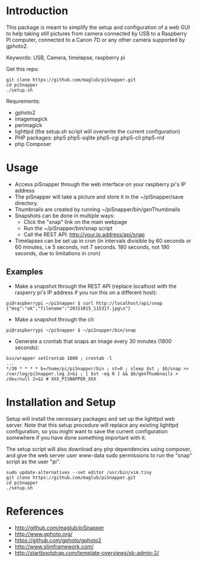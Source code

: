 # Introduction

This package is meant to simplify the setup and configuration of a web GUI to help taking still pictures from camera connected by USB to a Raspberry Pi computer, connected to a Canon 7D or any other camera supported by gphoto2.

Keywords: USB, Camera, timelapse, raspberry pi

Get this repo:

```
git clone https://github.com/maglub/piSnapper.git
cd piSnapper
./setup.sh
```


Requrements:

* gphoto2
* imagemagick
* perlmagick
* lighttpd (the setup.sh script will overwrite the current configuration)
* PHP packages: php5 php5-sqlite php5-cgi php5-cli php5-rrd
* php Composer

# Usage

* Access piSnapper through the web interface on your raspberry pi's IP address
* The piSnapper will take a picture and store it in the ~/piSnapper/save directory.
* Thumbnails are created by running ~/piSnapper/bin/genThumbnails
* Snapshots can be done in multiple ways:
  * Click the "snap" link on the main webpage
  * Run the ~/piSnapper/bin/snap script
  * Call the REST API: http://your.ip.address/api/snap
* Timelapses can be set up in cron (in intervals divisible by 60 seconds or 60 minutes, i.e 5 seconds, not 7 seconds. 180 seconds, not 190 seconds, due to limitations in cron)


## Examples

* Make a snapshot through the REST API (replace localhost with the rasperry pi's IP address if you run this on a different host):

```
pi@raspberrypi ~/piSnapper $ curl http://localhost/api/snap
{"msg":"ok","filename":"20151015_115317.jpg\n"}
```

* Make a snapshot through the cli:

```
pi@raspberrypi ~/piSnapper $ ~/piSnapper/bin/snap
```

* Generate a crontab that snaps an image every 30 minutes (1800 seconds):

```
bin/wrapper setCrontab 1800 ; crontab -l
...
*/30 * * * * b=/home/pi/piSnapper/bin ; st=0 ; sleep $st ; $b/snap >> /var/log/piSnapper.log 2>&1 ; [ $st -eq 0 ] && $b/genThumbnails > /dev/null 2>&1 # XXX_PISNAPPER_XXX
```

# Installation and Setup

Setup will install the necessary packages and set up the lighttpd web server. Note that this setup procedure will replace any existing lighttpd configuration, so you might want to save the current configuration somewhere if you have done something important with it.

The setup script will also download any php dependencies using composer, and give the web server user www-data sudo permissions to run the "snap" script as the user "pi".

```
sudo update-alternatives --set editor /usr/bin/vim.tiny
git clone https://github.com/maglub/piSnapper.git
cd piSnapper
./setup.sh
```

# References

* http://github.com/maglub/piSnapper
* http://www.gphoto.org/
* https://github.com/gphoto/gphoto2
* http://www.slimframework.com/
* http://startbootstrap.com/template-overviews/sb-admin-2/
